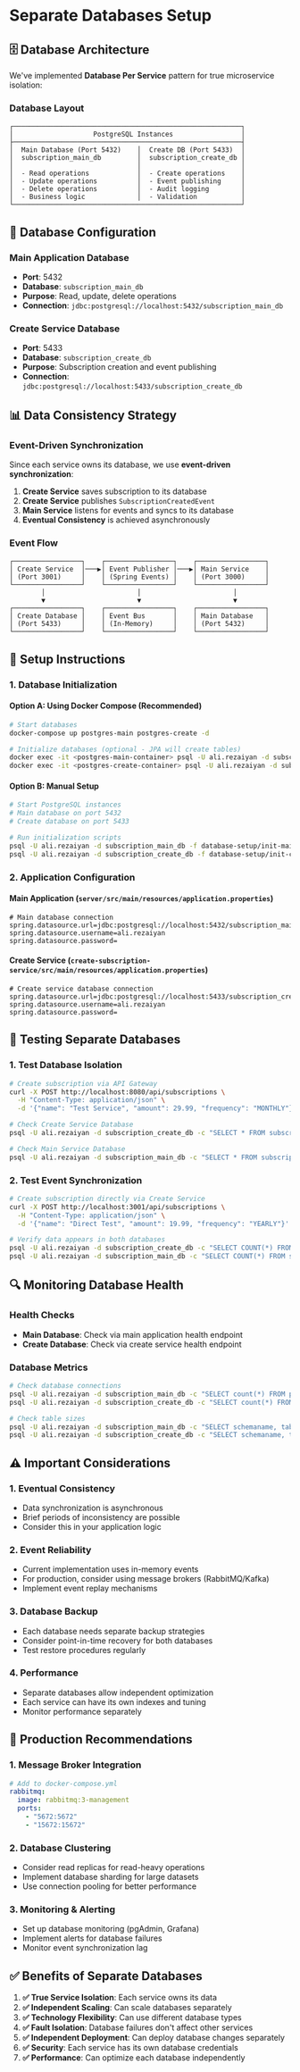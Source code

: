 # Separate Databases Setup

## 🗄️ Database Architecture

We've implemented **Database Per Service** pattern for true microservice isolation:

### Database Layout
```
┌─────────────────────────────────────────────────────────┐
│                    PostgreSQL Instances                 │
├─────────────────────────────────────────────────────────┤
│  Main Database (Port 5432)    │  Create DB (Port 5433)  │
│  subscription_main_db         │  subscription_create_db │
│                               │                         │
│  - Read operations            │  - Create operations    │
│  - Update operations          │  - Event publishing     │
│  - Delete operations          │  - Audit logging        │
│  - Business logic             │  - Validation           │
└─────────────────────────────────────────────────────────┘
```

## 🔧 Database Configuration

### Main Application Database
- **Port**: 5432
- **Database**: `subscription_main_db`
- **Purpose**: Read, update, delete operations
- **Connection**: `jdbc:postgresql://localhost:5432/subscription_main_db`

### Create Service Database
- **Port**: 5433
- **Database**: `subscription_create_db`
- **Purpose**: Subscription creation and event publishing
- **Connection**: `jdbc:postgresql://localhost:5433/subscription_create_db`

## 📊 Data Consistency Strategy

### Event-Driven Synchronization
Since each service owns its database, we use **event-driven synchronization**:

1. **Create Service** saves subscription to its database
2. **Create Service** publishes `SubscriptionCreatedEvent`
3. **Main Service** listens for events and syncs to its database
4. **Eventual Consistency** is achieved asynchronously

### Event Flow
```
┌─────────────────┐    ┌─────────────────┐    ┌─────────────────┐
│ Create Service  │───▶│ Event Publisher │───▶│ Main Service    │
│ (Port 3001)     │    │ (Spring Events) │    │ (Port 3000)     │
└─────────────────┘    └─────────────────┘    └─────────────────┘
        │                       │                       │
        ▼                       ▼                       ▼
┌─────────────────┐    ┌─────────────────┐    ┌─────────────────┐
│ Create Database │    │ Event Bus       │    │ Main Database   │
│ (Port 5433)     │    │ (In-Memory)     │    │ (Port 5432)     │
└─────────────────┘    └─────────────────┘    └─────────────────┘
```

## 🚀 Setup Instructions

### 1. Database Initialization

#### Option A: Using Docker Compose (Recommended)
```bash
# Start databases
docker-compose up postgres-main postgres-create -d

# Initialize databases (optional - JPA will create tables)
docker exec -it <postgres-main-container> psql -U ali.rezaiyan -d subscription_main_db -f /path/to/init-main-db.sql
docker exec -it <postgres-create-container> psql -U ali.rezaiyan -d subscription_create_db -f /path/to/init-create-db.sql
```

#### Option B: Manual Setup
```bash
# Start PostgreSQL instances
# Main database on port 5432
# Create database on port 5433

# Run initialization scripts
psql -U ali.rezaiyan -d subscription_main_db -f database-setup/init-main-db.sql
psql -U ali.rezaiyan -d subscription_create_db -f database-setup/init-create-db.sql
```

### 2. Application Configuration

#### Main Application (`server/src/main/resources/application.properties`)
```properties
# Main database connection
spring.datasource.url=jdbc:postgresql://localhost:5432/subscription_main_db
spring.datasource.username=ali.rezaiyan
spring.datasource.password=
```

#### Create Service (`create-subscription-service/src/main/resources/application.properties`)
```properties
# Create service database connection
spring.datasource.url=jdbc:postgresql://localhost:5433/subscription_create_db
spring.datasource.username=ali.rezaiyan
spring.datasource.password=
```

## 🧪 Testing Separate Databases

### 1. Test Database Isolation
```bash
# Create subscription via API Gateway
curl -X POST http://localhost:8080/api/subscriptions \
  -H "Content-Type: application/json" \
  -d '{"name": "Test Service", "amount": 29.99, "frequency": "MONTHLY"}'

# Check Create Service Database
psql -U ali.rezaiyan -d subscription_create_db -c "SELECT * FROM subscription;"

# Check Main Service Database
psql -U ali.rezaiyan -d subscription_main_db -c "SELECT * FROM subscription;"
```

### 2. Test Event Synchronization
```bash
# Create subscription directly via Create Service
curl -X POST http://localhost:3001/api/subscriptions \
  -H "Content-Type: application/json" \
  -d '{"name": "Direct Test", "amount": 19.99, "frequency": "YEARLY"}'

# Verify data appears in both databases
psql -U ali.rezaiyan -d subscription_create_db -c "SELECT COUNT(*) FROM subscription;"
psql -U ali.rezaiyan -d subscription_main_db -c "SELECT COUNT(*) FROM subscription;"
```

## 🔍 Monitoring Database Health

### Health Checks
- **Main Database**: Check via main application health endpoint
- **Create Database**: Check via create service health endpoint

### Database Metrics
```bash
# Check database connections
psql -U ali.rezaiyan -d subscription_main_db -c "SELECT count(*) FROM pg_stat_activity;"
psql -U ali.rezaiyan -d subscription_create_db -c "SELECT count(*) FROM pg_stat_activity;"

# Check table sizes
psql -U ali.rezaiyan -d subscription_main_db -c "SELECT schemaname, tablename, pg_size_pretty(pg_total_relation_size(schemaname||'.'||tablename)) FROM pg_tables WHERE schemaname = 'public';"
psql -U ali.rezaiyan -d subscription_create_db -c "SELECT schemaname, tablename, pg_size_pretty(pg_total_relation_size(schemaname||'.'||tablename)) FROM pg_tables WHERE schemaname = 'public';"
```

## ⚠️ Important Considerations

### 1. **Eventual Consistency**
- Data synchronization is asynchronous
- Brief periods of inconsistency are possible
- Consider this in your application logic

### 2. **Event Reliability**
- Current implementation uses in-memory events
- For production, consider using message brokers (RabbitMQ/Kafka)
- Implement event replay mechanisms

### 3. **Database Backup**
- Each database needs separate backup strategies
- Consider point-in-time recovery for both databases
- Test restore procedures regularly

### 4. **Performance**
- Separate databases allow independent optimization
- Each service can have its own indexes and tuning
- Monitor performance separately

## 🔄 Production Recommendations

### 1. **Message Broker Integration**
```yaml
# Add to docker-compose.yml
rabbitmq:
  image: rabbitmq:3-management
  ports:
    - "5672:5672"
    - "15672:15672"
```

### 2. **Database Clustering**
- Consider read replicas for read-heavy operations
- Implement database sharding for large datasets
- Use connection pooling for better performance

### 3. **Monitoring & Alerting**
- Set up database monitoring (pgAdmin, Grafana)
- Implement alerts for database failures
- Monitor event synchronization lag

## ✅ Benefits of Separate Databases

1. **✅ True Service Isolation**: Each service owns its data
2. **✅ Independent Scaling**: Can scale databases separately
3. **✅ Technology Flexibility**: Can use different database types
4. **✅ Fault Isolation**: Database failures don't affect other services
5. **✅ Independent Deployment**: Can deploy database changes separately
6. **✅ Security**: Each service has its own database credentials
7. **✅ Performance**: Can optimize each database independently 